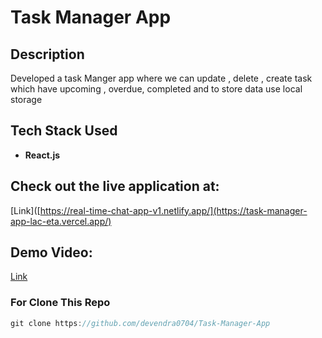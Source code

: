 # Task Manager App

## Description
Developed a task Manger app where we can update , delete , create task
which have upcoming , overdue, completed and to store data use local storage

## Tech Stack Used
- **React.js**
  
## Check out the live application at: 
[Link]([https://real-time-chat-app-v1.netlify.app/](https://task-manager-app-lac-eta.vercel.app/)

## Demo Video: 
[Link](https://drive.google.com/file/d/1yRPYhMTiY2PsrA5AzJl96wQcCL8klTxW/view?usp=sharing)

### For Clone This Repo
```Javascript
git clone https://github.com/devendra0704/Task-Manager-App
```
